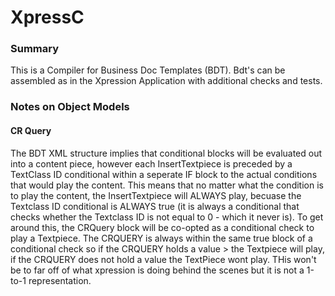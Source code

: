 # XpressC

### Summary
This is a Compiler for Business Doc Templates (BDT). Bdt's can be assembled as in the Xpression Application with additional checks and tests.


### Notes on Object Models 

####  CR Query
The BDT XML structure implies that conditional blocks will be evaluated out into a content piece, however each InsertTextpiece is preceded by a TextClass ID conditional within a seperate IF block to the actual conditions that would play the content.
This means that no matter what the condition is to play the content, the InsertTextpiece will ALWAYS play, becuase the Textclass ID conditional is ALWAYS true (it is always a conditional that checks whether the Textclass ID is not equal to 0 - which it never is).
To get around this, the CRQuery block will be co-opted as a conditional check to play a Textpiece.
The CRQUERY is always within the same true block of a conditional check so if the CRQUERY holds a value > the Textpiece will play, if the CRQUERY does not hold a value the TextPiece wont play.
THis won't be to far off of what xpression is doing behind the scenes but it is not a 1-to-1 representation.